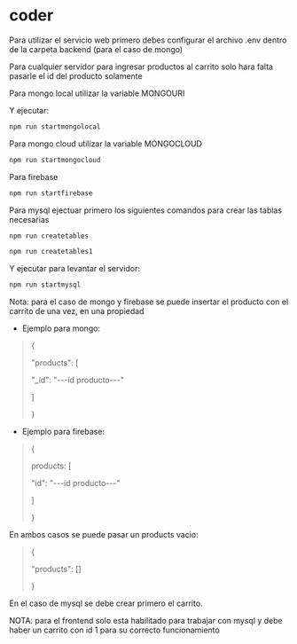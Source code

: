 # coder

Para utilizar el servicio web primero debes configurar el archivo .env dentro de la carpeta backend (para el caso de mongo)

Para cualquier servidor para ingresar productos al carrito solo hara falta pasarle el id del producto solamente

Para mongo local utilizar la variable MONGOURI

Y ejecutar:
```sh
npm run startmongolocal
```
Para mongo cloud utilizar la variable MONGOCLOUD
```sh
npm run startmongocloud
```
Para firebase
```sh
npm run startfirebase
```

Para mysql ejectuar primero los siguientes comandos para crear las tablas necesarias
```sh
npm run createtables
```
```sh
npm run createtables1
```
Y ejecutar para levantar el servidor:
```sh
npm run startmysql
```
Nota: para el caso de mongo y firebase se puede insertar el producto con el carrito de una vez, en una propiedad 
- Ejemplo para mongo:
>{
>
>  "products": [
>  
>    "_id": "---id producto---"
>    
>  ]
>  
>}

- Ejemplo para firebase:
>{
>
>  products: [
>  
>    "id": "---id producto---"
>    
>    ]
>  
>}

En ambos casos se puede pasar un products vacio:

>{
>
>  "products": []
>
>}

En el caso de mysql se debe crear primero el carrito.

NOTA: para el frontend solo esta habilitado para trabajar con mysql y debe haber un carrito con id 1 para su correcto funcionamiento
